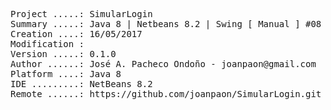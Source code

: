 <pre>
Project .....: SimularLogin
Summary .....: Java 8 | Netbeans 8.2 | Swing [ Manual ] #08
Creation ....: 16/05/2017
Modification : 
Version .....: 0.1.0
Author ......: José A. Pacheco Ondoño - joanpaon@gmail.com
Platform ....: Java 8
IDE .........: NetBeans 8.2
Remote ......: https://github.com/joanpaon/SimularLogin.git
</pre>

